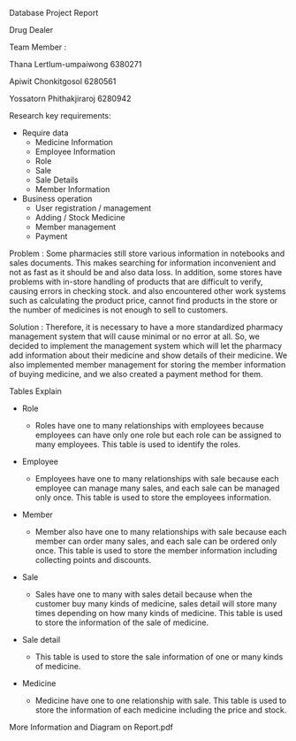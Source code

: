 Database Project Report

Drug Dealer

Team Member :

Thana Lertlum-umpaiwong 6380271

Apiwit Chonkitgosol 6280561

Yossatorn Phithakjiraroj 6280942


Research key requirements:
- Require data
    - Medicine Information
    - Employee Information
    - Role
    - Sale
    - Sale Details
    - Member Information
- Business operation
    - User registration / management
    - Adding / Stock Medicine
    - Member management
    - Payment
    
Problem : Some pharmacies still store various information in notebooks and sales documents. This makes searching for information inconvenient and not as fast as it should be and also data loss. In addition, some stores have problems with in-store handling of products that are difficult to verify, causing errors in checking stock. and also encountered other work systems such as calculating the product price, cannot find products in the store or the number of medicines is not enough to sell to customers.

Solution : Therefore, it is necessary to have a more standardized pharmacy management system that will cause minimal or no error at all. So, we decided to implement the management system which will let the pharmacy add information about their medicine and show details of their medicine. We also implemented member management for storing the member information of buying medicine, and we also created a payment method for them.


Tables Explain
- Role
	- Roles have one to many relationships with employees because employees can have only one role but each role can be assigned to many employees. This table is used to identify the roles.

- Employee
	- Employees have one to many relationships with sale because each employee can manage many sales, and each sale can be managed only once. This table is used to store the employees information.

- Member
	- Member also have one to many relationships with sale because each member can order many sales, and each sale can be ordered only once. This table is used to store the member information including collecting points and discounts.

- Sale
	- Sales have one to many with sales detail because when the customer buy many kinds of medicine, sales detail will store many times depending on how many kinds of medicine. This table is used to store the information of the sale of medicine.

- Sale detail
	- This table is used to store the sale information of one or many kinds of medicine.

- Medicine
	- Medicine have one to one relationship with sale. This table is used to store the information of each medicine including the price and stock.

More Information and Diagram on Report.pdf

